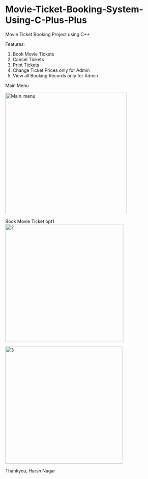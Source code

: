 # Movie-Ticket-Booking-System-Using-C-Plus-Plus
Movie Ticket Booking Project using C++

Features:
1) Book Movie Tickets
2) Cancel Tickets
3) Print Tickets
4) Change Ticket Prices only for Admin
5) View all Booking Records only for Admin

Main Menu 


<img width="382" alt="Main_menu" src="https://github.com/harshnagar/Movie-Ticket-Booking-System-Using-C-Plus-Plus/assets/35253819/ac149c2d-6874-47b0-8505-1dd7ffa2bd0c">

Book Movie Ticket opt1
<img width="371" alt="2" src="https://github.com/harshnagar/Movie-Ticket-Booking-System-Using-C-Plus-Plus/assets/35253819/a3b20dc3-6354-4050-8227-09cded91ce27">

<img width="368" alt="3" src="https://github.com/harshnagar/Movie-Ticket-Booking-System-Using-C-Plus-Plus/assets/35253819/827e9ac8-2f67-43f9-9d44-cf5fead1df15">

Thankyou, 
Harsh Nagar


